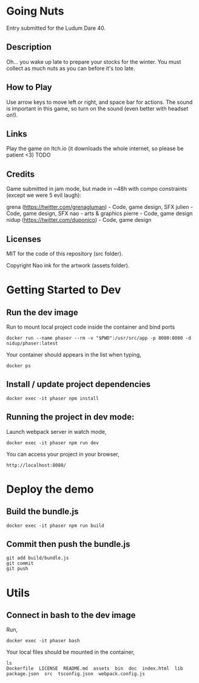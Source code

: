 # Going Nuts

Entry submitted for the Ludum Dare 40.

## Description

Oh... you wake up late to prepare your stocks for the winter.
You must collect as much nuts as you can before it's too late.

## How to Play

Use arrow keys to move left or right, and space bar for actions.
The sound is important in this game, so turn on the sound (even better with headset on!).

## Links

Play the game on Itch.io (it downloads the whole internet, so please be patient <3) TODO

## Credits

Game submitted in jam mode, but made in ~48h with compo constraints (except we were 5 evil laugh):

grena (https://twitter.com/grenagluman) - Code, game design, SFX
julien - Code, game design, SFX
nao - arts & graphics
pierre - Code, game design
nidup (https://twitter.com/duponico) - Code, game design

## Licenses

MIT for the code of this repository (src folder).

Copyright Nao ink for the artwork (assets folder).

# Getting Started to Dev

## Run the dev image

Run to mount local project code inside the container and bind ports
```
docker run --name phaser --rm -v "$PWD":/usr/src/app -p 8080:8080 -d nidup/phaser:latest
```

Your container should appears in the list when typing,
```
docker ps
```

## Install / update project dependencies

```
docker exec -it phaser npm install
```

## Running the project in dev mode:

Launch webpack server in watch mode,
```
docker exec -it phaser npm run dev
```

You can access your project in your browser,
```
http://localhost:8080/
```

# Deploy the demo

## Build the bundle.js

```
docker exec -it phaser npm run build
```

## Commit then push the bundle.js

```
git add build/bundle.js
git commit
git push
```

# Utils

## Connect in bash to the dev image

Run,
```
docker exec -it phaser bash
```

Your local files should be mounted in the container,
```
ls
Dockerfile  LICENSE  README.md	assets	bin  doc  index.html  lib  package.json  src  tsconfig.json  webpack.config.js
```
